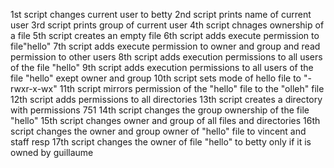1st script changes current user to betty
2nd script prints name of current user
3rd script prints group of current user
4th script chnages ownership of a file
5th script creates an empty file
6th script adds execute permission to file"hello"
7th script adds execute permission to owner and group and read permission to other users
8th script adds execution permissions to all users of the file "hello"
9th script adds execution permissions to all users of the file "hello" exept owner and group
10th script sets mode of hello file to "-rwxr-x-wx"
11th script mirrors permission of the "hello" file to the "olleh" file
12th script adds permissions to all directories
13th script creates a directory with permissions 751
14th script changes the group ownership of the file "hello"
15th script changes owner and group of all files and directories
16th script changes the owner and group owner of "hello" file to vincent and staff resp
17th script changes the owner of file "hello" to betty only if it is owned by guillaume
